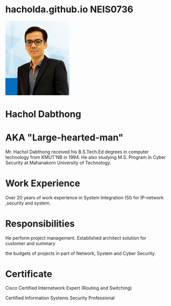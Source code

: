 # hacholda.github.io  NEIS0736
<img src="Chol3.jpg" style="width:200px;"/>

# Hachol  Dabthong

# AKA "Large-hearted-man"

Mr. Hachol Dabthong received his B.S.Tech.Ed degrees in computer technology from KMUT'NB in 1994.
He also studying M.S. Program in Cyber Security at Mahanakorn University of Technology.

# Work Experience
Over 20 years of work experience in System Integration (SI) for IP-network ,security and system.

# Responsibilities
He perform project management. Established architect solution for customer and summary

the budgets of projects in part of Network, System and Cyber Security.

# Certificate
Cisco Certified Internetwork Expert (Routing and Switching)  

Certified Information Systems Security Professional
